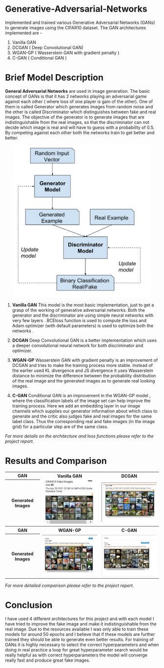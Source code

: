 # Generative-Adversarial-Networks

Implemented and trained various Generative Adversarial Networks (GANs) to generate images using the CIFAR10 dataset. The GAN architectures implemented are -
1. Vanilla GAN
2. DCGAN ( Deep Convolutional GAN)
3. WGAN-GP ( Wasserstein GAN with gradient penalty )
4. C-GAN ( Conditional GAN )

# Brief Model Description 
**General Adversarial Networks** are used in image generation. The basic concept of GANs is that it has 2 networks playing an adversarial game against each other ( where loss of one player is gain of the other). One of them is called Generator which generates images from random noise and the other is called Discriminator which distinguishes between fake and real images. The objective of the generator is to generate images that are indistinguishable from the real images, so that the discriminator can not decide which image is real and will have to guess with a probability of 0.5. By competing against each other both the networks train to get better and better.

<p align="center">
 <img  width="452" height="500" src="Resources\GAN architecture.png">
</p>

1. **Vanilla GAN**
This model is the most basic implementation, just to get a grasp of the working of generative adversarial networks. Both the generator and the discriminator are using simple neural networks with very few layers . BCEloss function is used to compute the loss and Adam optimizer (with default parameters) is used to optimize both the networks .

2. **DCGAN**
Deep Convolutional GAN is a better implementation which uses a deeper convolutional neural network for both discriminator and optimizer.

3. **WGAN-GP**
Wasserstein GAN with gradient penalty is an improvement of DCGAN and tries to make the training process more stable. Instead of the earlier used KL divergence and JS divergence it uses Wasserstein distance to minimize the difference between the probability distribution of the real image and the generated images as to generate real looking images. 

4. **C-GAN**
Conditional GAN is an improvement in the WGAN-GP model , where the classification labels of the image set can help improve the training process. Here we add an embedding layer in our image channels which supplies our generator information about which class to generate and the critic also judges fake and real images for the same label class. Thus the corresponding real and fake images (in the image grid)  for a particular step are of the same class. 

*For more details on the architecture and loss functions please refer to the project report.*

# Results and Comparison

<table>
<tr>
	<th>GAN</th>
    <th>Vanilla GAN</th>
    <th>DCGAN</th>
</tr>
<tr>
    <th>Generated Images</th>
    <td><img src="Resources\Vainlla_GAN.png" width="300" /></td>
    <td><img src="Resources\DC_GAN.png" width="300" /></td>
</tr>
<tr>
	<th>GAN</th>
    <th>WGAN-GP</th>
    <th>C-GAN</th>
</tr>
<tr>
    <th>Generated Images</th>
    <td><img src="Resources\WGAN-GP.png" width="300" /></td>
    <td><img src="Resources\CGAN.png" width="300" /></td>
</tr>
</table>

*For more detailed comparison please refer to the project report.*

# Conclusion

I have used 4 different architectures for this project and with each model I have tried to improve the fake image and make it indistinguishable from the real image. Due to the resources available I was only able to train these models for around 50 epochs and I believe that if these models are further trained they should be able to generate even better results. For training of GANs it is highly necessary to select the correct hyperparameters and when doing in real practice a loop for great hyperparameter search would be really helpful as with correct hyperparameters the model will converge really fast and produce great fake images.













